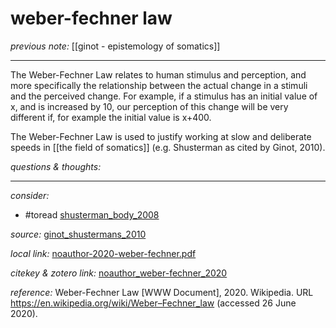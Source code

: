 # weber-fechner law

_previous note:_ [[ginot - epistemology of somatics]]

---

The Weber-Fechner Law relates to human stimulus and perception, and more specifically the relationship between the actual change in a stimuli and the perceived change. For example, if a stimulus has an initial value of x, and is increased by 10, our perception of this change will be very different if, for example the initial value is x+400. 

The Weber-Fechner Law is used to justify working at slow and deliberate speeds in [[the field of somatics]] (e.g. Shusterman as cited by Ginot, 2010). 


_questions & thoughts:_

--- 

_consider:_

- #toread [shusterman_body_2008](zotero://select/items/1_CWLAKHRM)

_source:_ [ginot_shustermans_2010](zotero://select/items/1_C3ITT6AR)

_local link:_ [noauthor-2020-weber-fechner.pdf](hook://file/lfZhYCwUV?p=RHJvcGJveC9BY3Rpb24=&n=noauthor-2020-weber-fechner.pdf)

_citekey & zotero link:_ [noauthor_weber-fechner_2020](zotero://select/items/1_XRHK774M)

_reference:_ Weber-Fechner Law [WWW Document], 2020. Wikipedia. URL <https://en.wikipedia.org/wiki/Weber–Fechner_law> (accessed 26 June 2020).


